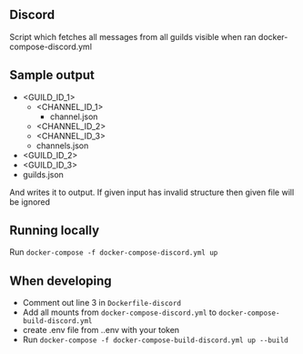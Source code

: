 ## Discord

Script which fetches all messages from all guilds visible when ran docker-compose-discord.yml

## Sample output

- <GUILD_ID_1>
  - <CHANNEL_ID_1>
    - channel.json
  - <CHANNEL_ID_2>
  - <CHANNEL_ID_3>
  - channels.json
- <GUILD_ID_2>
- <GUILD_ID_3>
- guilds.json

And writes it to output. If given input has invalid structure then given file will be ignored

## Running locally

Run `docker-compose -f docker-compose-discord.yml up`

## When developing

- Comment out line 3 in `Dockerfile-discord`
- Add all mounts from `docker-compose-discord.yml` to `docker-compose-build-discord.yml`
- create .env file from ..env with your token
- Run `docker-compose -f docker-compose-build-discord.yml up --build`
